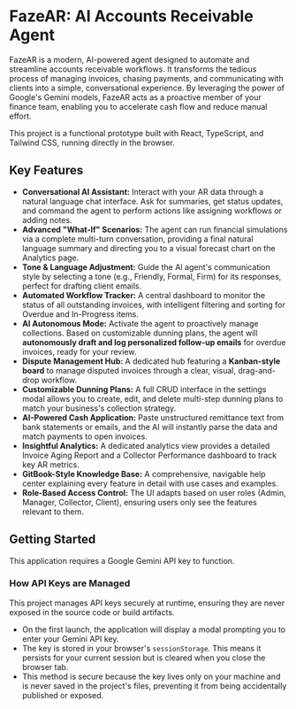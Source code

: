 # FazeAR: AI Accounts Receivable Agent

FazeAR is a modern, AI-powered agent designed to automate and streamline accounts receivable workflows. It transforms the tedious process of managing invoices, chasing payments, and communicating with clients into a simple, conversational experience. By leveraging the power of Google's Gemini models, FazeAR acts as a proactive member of your finance team, enabling you to accelerate cash flow and reduce manual effort.

This project is a functional prototype built with React, TypeScript, and Tailwind CSS, running directly in the browser.

## Key Features

-   **Conversational AI Assistant:** Interact with your AR data through a natural language chat interface. Ask for summaries, get status updates, and command the agent to perform actions like assigning workflows or adding notes.
-   **Advanced "What-If" Scenarios:** The agent can run financial simulations via a complete multi-turn conversation, providing a final natural language summary and directing you to a visual forecast chart on the Analytics page.
-   **Tone & Language Adjustment:** Guide the AI agent's communication style by selecting a tone (e.g., Friendly, Formal, Firm) for its responses, perfect for drafting client emails.
-   **Automated Workflow Tracker:** A central dashboard to monitor the status of all outstanding invoices, with intelligent filtering and sorting for Overdue and In-Progress items.
-   **AI Autonomous Mode:** Activate the agent to proactively manage collections. Based on customizable dunning plans, the agent will **autonomously draft and log personalized follow-up emails** for overdue invoices, ready for your review.
-   **Dispute Management Hub:** A dedicated hub featuring a **Kanban-style board** to manage disputed invoices through a clear, visual, drag-and-drop workflow.
-   **Customizable Dunning Plans:** A full CRUD interface in the settings modal allows you to create, edit, and delete multi-step dunning plans to match your business's collection strategy.
-   **AI-Powered Cash Application:** Paste unstructured remittance text from bank statements or emails, and the AI will instantly parse the data and match payments to open invoices.
-   **Insightful Analytics:** A dedicated analytics view provides a detailed Invoice Aging Report and a Collector Performance dashboard to track key AR metrics.
-   **GitBook-Style Knowledge Base:** A comprehensive, navigable help center explaining every feature in detail with use cases and examples.
-   **Role-Based Access Control:** The UI adapts based on user roles (Admin, Manager, Collector, Client), ensuring users only see the features relevant to them.

## Getting Started

This application requires a Google Gemini API key to function.

### How API Keys are Managed

This project manages API keys securely at runtime, ensuring they are never exposed in the source code or build artifacts.

-   On the first launch, the application will display a modal prompting you to enter your Gemini API key.
-   The key is stored in your browser's `sessionStorage`. This means it persists for your current session but is cleared when you close the browser tab.
-   This method is secure because the key lives only on your machine and is never saved in the project's files, preventing it from being accidentally published or exposed.
